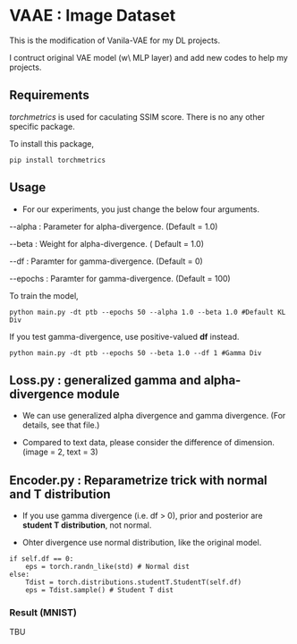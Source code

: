 # VAAE : Image Dataset

This is the modification of Vanila-VAE for my DL projects.

I contruct original VAE model (w\ MLP layer) and add new codes to help my projects.

## Requirements

*torchmetrics* is used for caculating SSIM score. There is no any other specific package.

To install this package,
```
pip install torchmetrics 
```


## Usage

- For our experiments, you just change the below four arguments.

--alpha : Parameter for alpha-divergence. (Default = 1.0)

--beta : Weight for alpha-divergence. ( Default = 1.0)

--df : Paramter for gamma-divergence. (Default = 0)

--epochs : Paramter for gamma-divergence. (Default = 100)

To train the model,

```
python main.py -dt ptb --epochs 50 --alpha 1.0 --beta 1.0 #Default KL Div
```

If you test gamma-divergence, use positive-valued **df** instead. 

```
python main.py -dt ptb --epochs 50 --beta 1.0 --df 1 #Gamma Div

```

## Loss.py : generalized gamma and alpha-divergence module

- We can use generalized alpha divergence and gamma divergence. (For details, see that file.)

- Compared to text data, please consider the difference of dimension. (image = 2, text = 3)


## Encoder.py : Reparametrize trick with normal and T distribution

- If you use gamma divergence (i.e. df > 0), prior and posterior are **student T distribution**, not normal.

- Ohter divergence use normal distribution, like the original model.

```
if self.df == 0:
    eps = torch.randn_like(std) # Normal dist
else:
    Tdist = torch.distributions.studentT.StudentT(self.df)
    eps = Tdist.sample() # Student T dist
```

### Result (MNIST)
TBU
